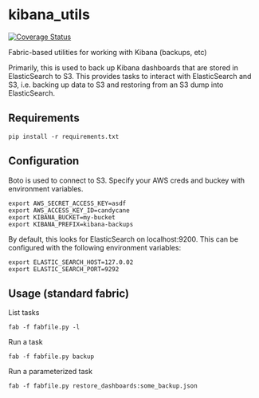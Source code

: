 kibana_utils
===============

[![Coverage Status](https://s3.amazonaws.com/assets.coveralls.io/badges/coveralls_unknown.svg)](https://coveralls.io/github/pantheon-systems/kibana_utils?branch=master)

Fabric-based utilities for working with Kibana (backups, etc)

Primarily, this is used to back up Kibana dashboards that are stored in ElasticSearch to S3.  This provides tasks to interact with ElasticSearch and S3, i.e. backing up data to S3 and restoring from an S3 dump into ElasticSearch.

## Requirements

`pip install -r requirements.txt`

## Configuration

Boto is used to connect to S3.  Specify your AWS creds and buckey with environment variables.

```
export AWS_SECRET_ACCESS_KEY=asdf
export AWS_ACCESS_KEY_ID=candycane
export KIBANA_BUCKET=my-bucket
export KIBANA_PREFIX=kibana-backups
```

By default, this looks for ElasticSearch on localhost:9200.  This can be configured with the following environment variables:

```
export ELASTIC_SEARCH_HOST=127.0.02
export ELASTIC_SEARCH_PORT=9292
```

## Usage (standard fabric)

List tasks

`fab -f fabfile.py -l`

Run a task

`fab -f fabfile.py backup`

Run a parameterized task

`fab -f fabfile.py restore_dashboards:some_backup.json`
